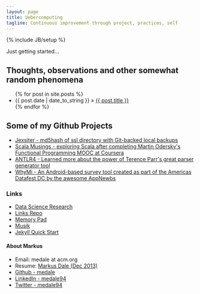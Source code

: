 ```yaml
---
layout: page
title: Uebercomputing
tagline: Continuous improvement through project, practices, self
---
```

{% include JB/setup %}

Just getting started...
    
## Thoughts, observations and other somewhat random phenomena

<ul class="posts">
  {% for post in site.posts %}
    <li><span>{{ post.date | date_to_string }}</span> &raquo; <a href="{{ BASE_PATH }}{{ post.url }}">{{ post.title }}</a></li>
  {% endfor %}
</ul>

## Some of my Github Projects
* [Jexsiter - md5hash of ssl directory with Git-backed local backups](https://github.com/medale/JexSiter)
* [Scala Musings - exploring Scala after completing Martin Odersky's Functional Programming MOOC at Coursera](https://github.com/medale/scala-musings)
* [ANTLR4 - Learned more about the power of Terence Parr's great parser generator tool](https://github.com/medale/antlr4-experiments)
* [WhyMi - An Android-based survey tool created as part of the Americas Datafest DC by the awesome AppNewbs](https://github.com/medale/WhyMi)

### Links
* [Data Science Research](/dataScience.html)
* [Links Repo](/links.html)
* [Memory Pad](/memory.html)
* [Musik](/musik/musik.html)
* [Jekyll Quick Start](http://jekyllbootstrap.com/usage/jekyll-quick-start.html)

#### About Markus

* Email: medale at acm.org
* Resume: [Markus Dale (Dec 2013)](/MarkusDale.html)
* [Github - medale](http://github.com/medale/)
* [LinkedIn - medale94](http://www.linkedin.com/in/medale94)
* [Twitter - medale94](http://twitter.com/medale94)
